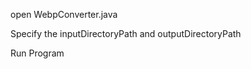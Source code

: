  open WebpConverter.java
 
 Specify the inputDirectoryPath and outputDirectoryPath
 
 Run Program
 



